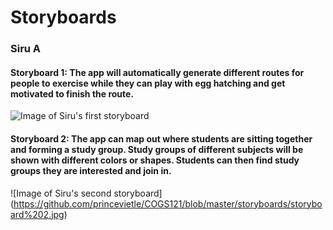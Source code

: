 # Storyboards
### Siru A
#### Storyboard 1: The app will automatically generate different routes for people to exercise while they can play with egg hatching and get motivated to finish the route. 
![Image of Siru's first storyboard](https://github.com/princevietle/COGS121/blob/master/storyboards/storyboard%201.jpg)
#### Storyboard 2: The app can map out where students are sitting together and forming a study group. Study groups of different subjects will be shown with different colors or shapes. Students can then find study groups they are interested and join in.
![Image of Siru's second storyboard] (https://github.com/princevietle/COGS121/blob/master/storyboards/storyboard%202.jpg)
